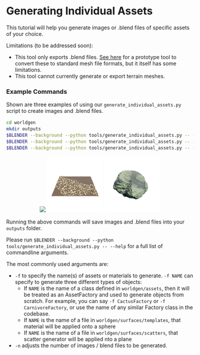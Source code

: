 # Generating Individual Assets

This tutorial will help you generate images or .blend files of specific assets of your choice.

Limitations (to be addressed soon): 
- This tool only exports .blend files. [See here](../worldgen/tools/export/README.md) for a prototype tool to convert these to standard mesh file formats, but it itself has some limitations. 
- This tool cannot currently generate or export terrain meshes.

### Example Commands

Shown are three examples of using our `generate_individual_assets.py` script to create images and .blend files.

```bash
cd worldgen
mkdir outputs
$BLENDER --background --python tools/generate_individual_assets.py -- -f CoralFactory -n 8 --save_blend
$BLENDER --background --python tools/generate_individual_assets.py -- -f seashells -n 1 --save_blend
$BLENDER --background --python tools/generate_individual_assets.py -- -f chunkyrock -n 1 --save_blend
```

<p align="center">
  <img src="images/individual_assets/coral.png" width="150" />
  <img src="images/individual_assets/seashells.png" width="150" />
  <img src="images/individual_assets/chunkyrock.png" width="150" />
</p>

Running the above commands will save images and .blend files into your `outputs` folder.

Please run `$BLENDER --background --python tools/generate_individual_assets.py -- --help` for a full list of commandline arguments.

The most commonly used arguments are:
- `-f` to specify the name(s) of assets or materials to generate. `-f NAME` can specify to generate three different types of objects:
   - If `NAME` is the name of a class defined in `worldgen/assets`, then it will be treated as an AssetFactory and used to generate objects from scratch. For example, you can say `-f CactusFactory` or `-f CarnivoreFactory`, or use the name of any similar Factory class in the codebase.
   - If `NAME` is the name of a file in `worldgen/surfaces/templates`, that material will be applied onto a sphere
   - If `NAME` is the name of a file in `worldgen/surfaces/scatters`, that scatter generator will be applied nto a plane
- `-n` adjusts the number of images / blend files to be generated.


